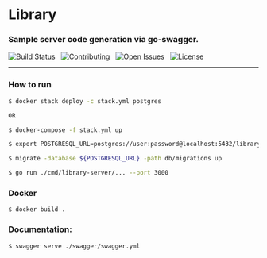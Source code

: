 # Library

### Sample server code generation via go-swagger. 

[![Build Status](https://api.travis-ci.org/MarlikAlmighty/library.svg?branch=v2&status=passed)](https://travis-ci.org/MarlikAlmighty/library) &nbsp; 
[![Contributing](https://img.shields.io/badge/contributions-welcome-brightgreen)](https://github.com/MarlikAlmighty/library/blob/master/CONTRIBUTING.md)  &nbsp; 
[![Open Issues](https://img.shields.io/github/issues/google/fresnel)](https://github.com/MarlikAlmighty/library/issues)  &nbsp; 
[![License](https://img.shields.io/badge/License-MIT%201.0-orange.svg)](https://github.com/MarlikAlmighty/library/blob/master/LICENSE) &nbsp; 

***

### How to run
```sh
$ docker stack deploy -c stack.yml postgres 

OR

$ docker-compose -f stack.yml up

$ export POSTGRESQL_URL=postgres://user:password@localhost:5432/library?sslmode=disable

$ migrate -database ${POSTGRESQL_URL} -path db/migrations up

$ go run ./cmd/library-server/... --port 3000
```

### Docker
```shell
$ docker build .
```

### Documentation: 
```sh
$ swagger serve ./swagger/swagger.yml
```
